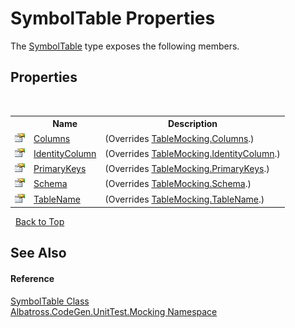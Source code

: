 # SymbolTable Properties
 

The <a href="044c669d-f461-14d1-8276-1804c8628114">SymbolTable</a> type exposes the following members.


## Properties
&nbsp;<table><tr><th></th><th>Name</th><th>Description</th></tr><tr><td>![Public property](media/pubproperty.gif "Public property")</td><td><a href="5b0532bf-5095-03bc-9846-421036dce276">Columns</a></td><td> (Overrides <a href="3593c9d6-9699-8368-a4a5-6bafaf81c336">TableMocking.Columns</a>.)</td></tr><tr><td>![Public property](media/pubproperty.gif "Public property")</td><td><a href="a9533300-2dff-f0a2-f21f-119a3fc0d2b6">IdentityColumn</a></td><td> (Overrides <a href="f8456bab-bda2-0a19-c198-46600f42b7b8">TableMocking.IdentityColumn</a>.)</td></tr><tr><td>![Public property](media/pubproperty.gif "Public property")</td><td><a href="58c1704f-ec65-023a-88fe-698cdb2a8879">PrimaryKeys</a></td><td> (Overrides <a href="88d5c9dc-1a2d-c59b-3cc1-c7ea58f6e360">TableMocking.PrimaryKeys</a>.)</td></tr><tr><td>![Public property](media/pubproperty.gif "Public property")</td><td><a href="a04d46f6-c69e-6ace-268e-5ac7455d4081">Schema</a></td><td> (Overrides <a href="d268a4bd-e4f7-da8b-0469-f4240103c141">TableMocking.Schema</a>.)</td></tr><tr><td>![Public property](media/pubproperty.gif "Public property")</td><td><a href="a7cf55c8-44fb-8b51-9717-31d7be858907">TableName</a></td><td> (Overrides <a href="bd2c8d20-4b82-c781-7b0d-021a9b5c5766">TableMocking.TableName</a>.)</td></tr></table>&nbsp;
<a href="#symboltable-properties">Back to Top</a>

## See Also


#### Reference
<a href="044c669d-f461-14d1-8276-1804c8628114">SymbolTable Class</a><br /><a href="2f1780b3-a2c6-14ff-575d-ee99b7786f99">Albatross.CodeGen.UnitTest.Mocking Namespace</a><br />
